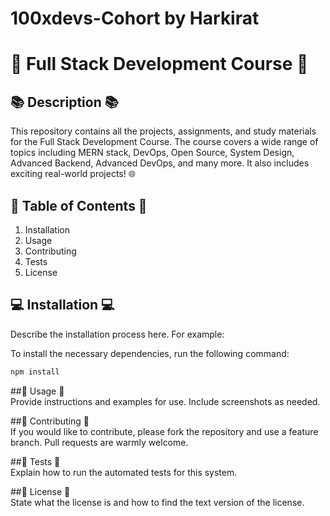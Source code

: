 # 100xdevs-Cohort by Harkirat
# 🚀 Full Stack Development Course 🚀

## 📚 Description 📚

This repository contains all the projects, assignments, and study materials for the Full Stack Development Course. The course covers a wide range of topics including MERN stack, DevOps, Open Source, System Design, Advanced Backend, Advanced DevOps, and many more. It also includes exciting real-world projects! 🌐

## 📖 Table of Contents 📖

1. Installation
2. Usage
3. Contributing
4. Tests
5. License

## 💻 Installation 💻

Describe the installation process here. For example:

To install the necessary dependencies, run the following command:

```markdown
npm install
```
##🎯 Usage 🎯<br>
Provide instructions and examples for use. Include screenshots as needed.

##🤝 Contributing 🤝<br>
If you would like to contribute, please fork the repository and use a feature branch. Pull requests are warmly welcome.

##🧪 Tests 🧪<br>
Explain how to run the automated tests for this system.

##📜 License 📜<br>
State what the license is and how to find the text version of the license.
